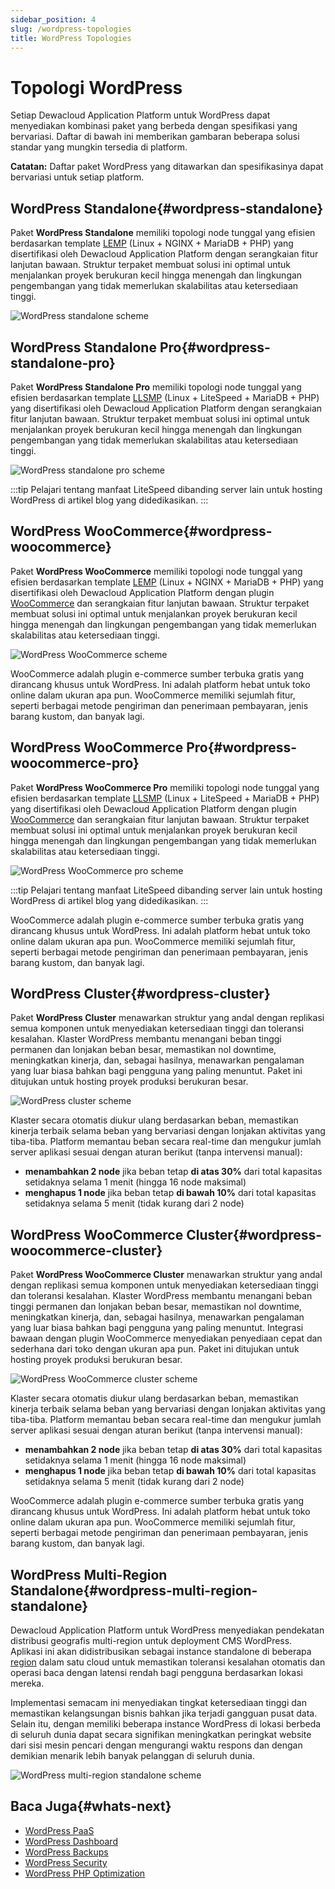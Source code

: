 ```yaml
---
sidebar_position: 4
slug: /wordpress-topologies
title: WordPress Topologies
---
```


# Topologi WordPress

Setiap Dewacloud Application Platform untuk WordPress dapat menyediakan kombinasi paket yang berbeda dengan spesifikasi yang bervariasi. Daftar di bawah ini memberikan gambaran beberapa solusi standar yang mungkin tersedia di platform.

**Catatan:** Daftar paket WordPress yang ditawarkan dan spesifikasinya dapat bervariasi untuk setiap platform.

## WordPress Standalone{#wordpress-standalone}

Paket **WordPress Standalone** memiliki topologi node tunggal yang efisien berdasarkan template [LEMP](https://docs.dewacloud.com/lemp-llsmp/) (Linux + NGINX + MariaDB + PHP) yang disertifikasi oleh Dewacloud Application Platform dengan serangkaian fitur lanjutan bawaan. Struktur terpaket membuat solusi ini optimal untuk menjalankan proyek berukuran kecil hingga menengah dan lingkungan pengembangan yang tidak memerlukan skalabilitas atau ketersediaan tinggi.

![WordPress standalone scheme](#)

## WordPress Standalone Pro{#wordpress-standalone-pro}

Paket **WordPress Standalone Pro** memiliki topologi node tunggal yang efisien berdasarkan template [LLSMP](https://docs.dewacloud.com/lemp-llsmp/) (Linux + LiteSpeed + MariaDB + PHP) yang disertifikasi oleh Dewacloud Application Platform dengan serangkaian fitur lanjutan bawaan. Struktur terpaket membuat solusi ini optimal untuk menjalankan proyek berukuran kecil hingga menengah dan lingkungan pengembangan yang tidak memerlukan skalabilitas atau ketersediaan tinggi.

![WordPress standalone pro scheme](#)

:::tip
Pelajari tentang manfaat LiteSpeed dibanding server lain untuk hosting WordPress di artikel blog yang didedikasikan.
:::

## WordPress WooCommerce{#wordpress-woocommerce}

Paket **WordPress WooCommerce** memiliki topologi node tunggal yang efisien berdasarkan template [LEMP](https://docs.dewacloud.com/lemp-llsmp/) (Linux + NGINX + MariaDB + PHP) yang disertifikasi oleh Dewacloud Application Platform dengan plugin [WooCommerce](https://wordpress.org/plugins/woocommerce/) dan serangkaian fitur lanjutan bawaan. Struktur terpaket membuat solusi ini optimal untuk menjalankan proyek berukuran kecil hingga menengah dan lingkungan pengembangan yang tidak memerlukan skalabilitas atau ketersediaan tinggi.

![WordPress WooCommerce scheme](#)

WooCommerce adalah plugin e-commerce sumber terbuka gratis yang dirancang khusus untuk WordPress. Ini adalah platform hebat untuk toko online dalam ukuran apa pun. WooCommerce memiliki sejumlah fitur, seperti berbagai metode pengiriman dan penerimaan pembayaran, jenis barang kustom, dan banyak lagi.

## WordPress WooCommerce Pro{#wordpress-woocommerce-pro}

Paket **WordPress WooCommerce Pro** memiliki topologi node tunggal yang efisien berdasarkan template [LLSMP](https://docs.dewacloud.com/lemp-llsmp/) (Linux + LiteSpeed + MariaDB + PHP) yang disertifikasi oleh Dewacloud Application Platform dengan plugin [WooCommerce](https://wordpress.org/plugins/woocommerce/) dan serangkaian fitur lanjutan bawaan. Struktur terpaket membuat solusi ini optimal untuk menjalankan proyek berukuran kecil hingga menengah dan lingkungan pengembangan yang tidak memerlukan skalabilitas atau ketersediaan tinggi.

![WordPress WooCommerce pro scheme](#)

:::tip
Pelajari tentang manfaat LiteSpeed dibanding server lain untuk hosting WordPress di artikel blog yang didedikasikan.
:::

WooCommerce adalah plugin e-commerce sumber terbuka gratis yang dirancang khusus untuk WordPress. Ini adalah platform hebat untuk toko online dalam ukuran apa pun. WooCommerce memiliki sejumlah fitur, seperti berbagai metode pengiriman dan penerimaan pembayaran, jenis barang kustom, dan banyak lagi.

## WordPress Cluster{#wordpress-cluster}

Paket **WordPress Cluster** menawarkan struktur yang andal dengan replikasi semua komponen untuk menyediakan ketersediaan tinggi dan toleransi kesalahan. Klaster WordPress membantu menangani beban tinggi permanen dan lonjakan beban besar, memastikan nol downtime, meningkatkan kinerja, dan, sebagai hasilnya, menawarkan pengalaman yang luar biasa bahkan bagi pengguna yang paling menuntut. Paket ini ditujukan untuk hosting proyek produksi berukuran besar.

![WordPress cluster scheme](#)

Klaster secara otomatis diukur ulang berdasarkan beban, memastikan kinerja terbaik selama beban yang bervariasi dengan lonjakan aktivitas yang tiba-tiba. Platform memantau beban secara real-time dan mengukur jumlah server aplikasi sesuai dengan aturan berikut (tanpa intervensi manual):

- **menambahkan 2 node** jika beban tetap **di atas 30%** dari total kapasitas setidaknya selama 1 menit (hingga 16 node maksimal)
- **menghapus 1 node** jika beban tetap **di bawah 10%** dari total kapasitas setidaknya selama 5 menit (tidak kurang dari 2 node)

## WordPress WooCommerce Cluster{#wordpress-woocommerce-cluster}

Paket **WordPress WooCommerce Cluster** menawarkan struktur yang andal dengan replikasi semua komponen untuk menyediakan ketersediaan tinggi dan toleransi kesalahan. Klaster WordPress membantu menangani beban tinggi permanen dan lonjakan beban besar, memastikan nol downtime, meningkatkan kinerja, dan, sebagai hasilnya, menawarkan pengalaman yang luar biasa bahkan bagi pengguna yang paling menuntut. Integrasi bawaan dengan plugin WooCommerce menyediakan penyediaan cepat dan sederhana dari toko dengan ukuran apa pun. Paket ini ditujukan untuk hosting proyek produksi berukuran besar.

![WordPress WooCommerce cluster scheme](#)

Klaster secara otomatis diukur ulang berdasarkan beban, memastikan kinerja terbaik selama beban yang bervariasi dengan lonjakan aktivitas yang tiba-tiba. Platform memantau beban secara real-time dan mengukur jumlah server aplikasi sesuai dengan aturan berikut (tanpa intervensi manual):

- **menambahkan 2 node** jika beban tetap **di atas 30%** dari total kapasitas setidaknya selama 1 menit (hingga 16 node maksimal)
- **menghapus 1 node** jika beban tetap **di bawah 10%** dari total kapasitas setidaknya selama 5 menit (tidak kurang dari 2 node)

WooCommerce adalah plugin e-commerce sumber terbuka gratis yang dirancang khusus untuk WordPress. Ini adalah platform hebat untuk toko online dalam ukuran apa pun. WooCommerce memiliki sejumlah fitur, seperti berbagai metode pengiriman dan penerimaan pembayaran, jenis barang kustom, dan banyak lagi.

## WordPress Multi-Region Standalone{#wordpress-multi-region-standalone}

Dewacloud Application Platform untuk WordPress menyediakan pendekatan distribusi geografis multi-region untuk deployment CMS WordPress. Aplikasi ini akan didistribusikan sebagai instance standalone di beberapa [region](https://docs.dewacloud.com/environment-regions/) dalam satu cloud untuk memastikan toleransi kesalahan otomatis dan operasi baca dengan latensi rendah bagi pengguna berdasarkan lokasi mereka.

Implementasi semacam ini menyediakan tingkat ketersediaan tinggi dan memastikan kelangsungan bisnis bahkan jika terjadi gangguan pusat data. Selain itu, dengan memiliki beberapa instance WordPress di lokasi berbeda di seluruh dunia dapat secara signifikan meningkatkan peringkat website dari sisi mesin pencari dengan mengurangi waktu respons dan dengan demikian menarik lebih banyak pelanggan di seluruh dunia.

![WordPress multi-region standalone scheme](#)

## Baca Juga{#whats-next}

- [WordPress PaaS](https://docs.dewacloud.com/virtuozzo-application-platform-for-wordpress/)
- [WordPress Dashboard](https://docs.dewacloud.com/wp-dashboard-overview/)
- [WordPress Backups](https://docs.dewacloud.com/wordpress-backups/)
- [WordPress Security](https://docs.dewacloud.com/wordpress-security/)
- [WordPress PHP Optimization](https://docs.dewacloud.com/wordpress-php-optimization/)
